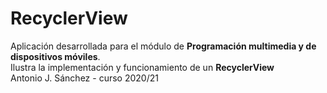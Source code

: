 # RecyclerView
Aplicación desarrollada para el módulo de **Programación multimedia y de dispositivos móviles**.<br/> 
Ilustra la implementación y funcionamiento de un **RecyclerView**<br/>
Antonio J. Sánchez - curso 2020/21
